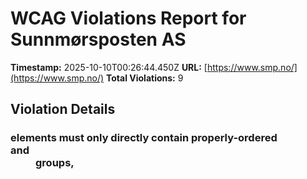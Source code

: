 # WCAG Violations Report for Sunnmørsposten AS

**Timestamp:** 2025-10-10T00:26:44.450Z
**URL:** [https://www.smp.no/](https://www.smp.no/)
**Total Violations:** 9

## Violation Details

### <dl> elements must only directly contain properly-ordered <dt> and <dd> groups, <script>, <template> or <div> elements

- **Impact:** serious
- **Description:** Ensure <dl> elements are structured correctly
- **Help URL:** https://dequeuniversity.com/rules/axe/4.10/definition-list?application=playwright
- **Tags:** cat.structure, wcag2a, wcag131, EN-301-549, EN-9.1.3.1
- **Count:** 2

#### Affected Elements:

- `.Credits:nth-child(2) > dl:nth-child(3)`
- `.Credits:nth-child(2) > dl:nth-child(4)`

### Frames must have an accessible name

- **Impact:** serious
- **Description:** Ensure <iframe> and <frame> elements have an accessible name
- **Help URL:** https://dequeuniversity.com/rules/axe/4.10/frame-title?application=playwright
- **Tags:** cat.text-alternatives, wcag2a, wcag412, section508, section508.22.i, TTv5, TT12.d, EN-301-549, EN-9.4.1.2
- **Count:** 1

#### Affected Elements:

- `#dakapo_postopbar`

### Heading levels should only increase by one

- **Impact:** moderate
- **Description:** Ensure the order of headings is semantically correct
- **Help URL:** https://dequeuniversity.com/rules/axe/4.10/heading-order?application=playwright
- **Tags:** cat.semantics, best-practice
- **Count:** 1

#### Affected Elements:

- `.gridfullsize.hot60.life20 > a > .text.t100 > h3`

### Aside should not be contained in another landmark

- **Impact:** moderate
- **Description:** Ensure the complementary landmark or aside is at top level
- **Help URL:** https://dequeuniversity.com/rules/axe/4.10/landmark-complementary-is-top-level?application=playwright
- **Tags:** cat.semantics, best-practice
- **Count:** 1

#### Affected Elements:

- `.teaserasides`

### Main landmark should not be contained in another landmark

- **Impact:** moderate
- **Description:** Ensure the main landmark is at top level
- **Help URL:** https://dequeuniversity.com/rules/axe/4.10/landmark-main-is-top-level?application=playwright
- **Tags:** cat.semantics, best-practice
- **Count:** 103

#### Affected Elements:

- `.gridfullsize.hot60.life20 > a > .text.t100`
- `.Bundles:nth-child(1) > .OnePlusXTeasers.grid > .is-bundle-wrapper.gridspotlight[position="1"] > .isBundle.grid > .gridfullsize-bundle.breakingvarsel.card-size-large > a > .text.t100`
- `.small-items.griddouble.is-aske-skin:nth-child(1) > a > .text.t100`
- `.breaking > a > .text.t100`
- `.Bundles:nth-child(1) > .OnePlusXTeasers.grid > .hot60.gridspotlightside.life40:nth-child(2) > a > .text.t100`
- `.Bundles:nth-child(1) > .OnePlusXTeasers.grid > .is-dark-skin.is-skin.hot60 > a > .text.t100`
- `.is-dark-skin-prefix-red > a > .text.t100`
- `.flipped.OnePlusXTeasers.grid:nth-child(1) > .is-bundle-wrapper.gridspotlight[position="1"] > .isBundle.grid > .gridfullsize-bundle.breakingvarsel.card-size-large > a > .text.t100`
- `.is-prefix-red-skin.hot80.small-items > a > .text.t100`
- `.small-items.griddouble.no-image > a > .text.t100`
- `.flipped.OnePlusXTeasers.grid:nth-child(1) > .hot40.gridspotlightside.life40 > a > .text.t100`
- `.flipped.OnePlusXTeasers.grid:nth-child(1) > .is-dark-skin.is-skin.hot60 > a > .text.t100`
- `.hot70.life60.is-dark-skin > a > .text.t100`
- `.ThreeTeasers.grid:nth-child(2) > .hot60.gridtriple.life20 > a > .text.t100`
- `.is-prefix-red-skin.hot50.is-skin > a > .text.t100`
- `.hot80.gridspotlight.card-size-large > a > .text.t100`
- `.is-primary-skin > a > .text.t100`
- `.OnePlusXTeasers.grid:nth-child(4) > .hot50.gridspotlightside.life20:nth-child(3) > a > .text.t100`
- `.life60.hot30.gridspotlightside > a > .text.t100`
- `.flipped.OnePlusXTeasers.grid:nth-child(5) > .hot50.gridspotlight.card-size-large > a > .text.t100`
- `.flipped.OnePlusXTeasers.grid:nth-child(5) > .hot40.gridspotlightside.life40 > a > .text.t100`
- `.AdWithTeaser.grid:nth-child(6) > .hot60.gridtriple.life40 > a > .text.t100`
- `.life60.hot60.gridtriple > a > .text.t100`
- `.liveblog > a > .text.t100`
- `.ThreeTeasers.grid:nth-child(7) > .hot40.gridtriple.life20 > a > .text.t100`
- `.hot70.life60.gridspotlight > a > .text.t100`
- `.is-dark-skin.no-image.hot50 > a > .text.t100`
- `.hot80.gridspotlightside.life40 > a > .text.t100`
- `.opinion.hot40.gridspotlightside > a > .text.t100`
- `.griddouble.no-image.hot30 > a > .text.t100`
- `.TwoTeasers > .griddouble.no-image.is-aske-skin:nth-child(2) > a > .text.t100`
- `.ThreeTeasers.grid:nth-child(13) > .hot40.gridtriple.life20 > a > .text.t100`
- `.ThreeTeasers.grid:nth-child(13) > .hot60.gridtriple.life20 > a > .text.t100`
- `.ThreeTeasers.grid:nth-child(13) > .no-image.is-aske-skin.is-skin > a > .text.t100`
- `.hot80.life60.gridspotlightside > a > .text.t100`
- `.opinion.gridspotlight.card-size-large > a > .text.t100`
- `.flipped.OnePlusXTeasers.grid:nth-child(15) > .hot30.gridspotlightside.life20 > a > .text.t100`
- `.AdWithTeaser.flipped.grid:nth-child(16) > .hot50.gridtriple.life40 > a > .text.t100`
- `.ThreeTeasers.grid:nth-child(17) > .opinion.hot30.gridtriple > a > .text.t100`
- `.ThreeTeasers.grid:nth-child(17) > .hot50.is-aske-skin.is-skin > a > .text.t100`
- `.ThreeTeasers.grid:nth-child(17) > .opinion.hot40.gridtriple > a > .text.t100`
- `.ThreeTeasers.grid:nth-child(18) > .opinion.hot30.gridtriple > a > .text.t100`
- `.ThreeTeasers.grid:nth-child(18) > .hot60.gridtriple.life20 > a > .text.t100`
- `.ThreeTeasers.grid:nth-child(18) > .hot30.gridtriple.life20 > a > .text.t100`
- `.OnePlusXTeasers.grid:nth-child(20) > .hot50.gridspotlight.card-size-large > a > .text.t100`
- `.OnePlusXTeasers.grid:nth-child(20) > .hot30.gridspotlightside.life20:nth-child(2) > a > .text.t100`
- `.OnePlusXTeasers.grid:nth-child(20) > .hot30.gridspotlightside.life20:nth-child(3) > a > .text.t100`
- `.AdWithTeaser.grid:nth-child(21) > .hot30.gridtriple.life20 > a > .text.t100`
- `.flipped.OnePlusXTeasers.grid:nth-child(22) > .is-aske-skin.is-skin.hot60 > a > .text.t100`
- `.flipped.OnePlusXTeasers.grid:nth-child(22) > .gridspotlight.card-size-large.hot60 > a > .text.t100`
- `.flipped.OnePlusXTeasers.grid:nth-child(22) > .hot30.gridspotlightside.life40 > a > .text.t100`
- `.ThreeTeasers.grid:nth-child(24) > .hot60.gridtriple.life40 > a > .text.t100`
- `.ThreeTeasers.grid:nth-child(24) > .opinion.hot30.gridtriple > a > .text.t100`
- `.ThreeTeasers.grid:nth-child(24) > .hot40.gridtriple.life20 > a > .text.t100`
- `.opinion.hot50.gridtriple > a > .text.t100`
- `.OnePlusXTeasers.grid:nth-child(26) > .hot50.gridspotlight.card-size-large > a > .text.t100`
- `.OnePlusXTeasers.grid:nth-child(26) > .hot40.gridspotlightside.life40 > a > .text.t100`
- `.OnePlusXTeasers.grid:nth-child(26) > .is-aske-skin.is-skin.hot60 > a > .text.t100`
- `.flipped.OnePlusXTeasers.grid:nth-child(27) > .is-aske-skin.is-skin.hot60 > a > .text.t100`
- `.flipped.OnePlusXTeasers.grid:nth-child(27) > .gridspotlight.card-size-large.hot60 > a > .text.t100`
- `.flipped.OnePlusXTeasers.grid:nth-child(27) > .is-aske-skin.hot40.is-skin > a > .text.t100`
- `.ThreeTeasers.grid:nth-child(29) > .hot40.gridtriple.life20 > a > .text.t100`
- `.ThreeTeasers.grid:nth-child(29) > .opinion.hot40.gridtriple > a > .text.t100`
- `.ThreeTeasers.grid:nth-child(29) > .hot60.gridtriple.life20 > a > .text.t100`
- `.OnePlusXTeasers.grid:nth-child(30) > .gridspotlight.card-size-large.is-aske-skin > a > .text.t100`
- `.OnePlusXTeasers.grid:nth-child(30) > .hot60.gridspotlightside.life40 > a > .text.t100`
- `.OnePlusXTeasers.grid:nth-child(30) > .hot60.gridspotlightside.life20 > a > .text.t100`
- `.OnePlusXTeasers.grid:nth-child(30) > .no-image.is-aske-skin.hot40 > a > .text.t100`
- `.flipped.OnePlusXTeasers.grid:nth-child(33) > .hot30.gridspotlightside.life20 > a > .text.t100`
- `.is-dark-skin.gridspotlight.card-size-large > a > .text.t100`
- `.flipped.OnePlusXTeasers.grid:nth-child(33) > .hot30.gridspotlightside.life40 > a > .text.t100`
- `.AdWithTeaser.grid:nth-child(34) > .is-aske-skin.hot40.is-skin > a > .text.t100`
- `.ThreeTeasers.grid:nth-child(35) > .opinion.hot30.gridtriple > a > .text.t100`
- `.ThreeTeasers.grid:nth-child(35) > .hot50.gridtriple.life40 > a > .text.t100`
- `.ThreeTeasers.grid:nth-child(35) > .hot40.gridtriple.life20 > a > .text.t100`
- `.OnePlusXTeasers.grid:nth-child(37) > .gridspotlight.card-size-large.is-aske-skin > a > .text.t100`
- `.OnePlusXTeasers.grid:nth-child(37) > .hot30.is-aske-skin.is-skin > a > .text.t100`
- `.OnePlusXTeasers.grid:nth-child(37) > .hot30.gridspotlightside.life20:nth-child(3) > a > .text.t100`
- `.OnePlusXTeasers.grid:nth-child(37) > .no-image.is-aske-skin.hot40 > a > .text.t100`
- `.AdWithTeaser.flipped.grid:nth-child(39) > .hot60.gridtriple.life20 > a > .text.t100`
- `.flipped.OnePlusXTeasers.grid:nth-child(40) > .hot30.gridspotlightside.life20 > a > .text.t100`
- `.flipped.OnePlusXTeasers.grid:nth-child(40) > .gridspotlight.card-size-large.hot40 > a > .text.t100`
- `.flipped.OnePlusXTeasers.grid:nth-child(40) > .hot40.gridspotlightside.life40 > a > .text.t100`
- `.AdWithTeaser.grid:nth-child(41) > .hot60.gridtriple.life40 > a > .text.t100`
- `.ThreeTeasers.grid:nth-child(42) > .hot40.gridtriple.life20 > a > .text.t100`
- `.ThreeTeasers.grid:nth-child(42) > .hot50.is-aske-skin.is-skin > a > .text.t100`
- `.ThreeTeasers.grid:nth-child(42) > .opinion.hot30.gridtriple > a > .text.t100`
- `.OnePlusXTeasers.grid:nth-child(43) > .gridspotlight.card-size-large.hot40 > a > .text.t100`
- `.OnePlusXTeasers.grid:nth-child(43) > .hot40.gridspotlightside.life40 > a > .text.t100`
- `.no-image.hot50.is-aske-skin > a > .text.t100`
- `.OnePlusXTeasers.grid:nth-child(43) > .is-aske-skin.is-skin.hot60 > a > .text.t100`
- `.flipped.OnePlusXTeasers.grid:nth-child(44) > .hot40.gridspotlightside.life40 > a > .text.t100`
- `.flipped.OnePlusXTeasers.grid:nth-child(44) > .gridspotlight.card-size-large.is-aske-skin > a > .text.t100`
- `.flipped.OnePlusXTeasers.grid:nth-child(44) > .is-aske-skin.is-skin.hot60 > a > .text.t100`
- `.ThreeTeasers.grid:nth-child(45) > .is-aske-skin.is-skin.hot60 > a > .text.t100`
- `.ThreeTeasers.grid:nth-child(45) > .hot40.gridtriple.life20 > a > .text.t100`
- `.ThreeTeasers.grid:nth-child(45) > .hot60.gridtriple.life40 > a > .text.t100`
- `.OnePlusXTeasers.grid:nth-child(46) > .gridspotlight.card-size-large.hot40 > a > .text.t100`
- `.hot60.gridspotlightside.life20:nth-child(2) > a > .text.t100`
- `.OnePlusXTeasers.grid:nth-child(46) > .hot60.gridspotlightside.life20:nth-child(3) > a > .text.t100`
- `.flipped.OnePlusXTeasers.grid:nth-child(47) > .hot50.gridspotlightside.life20 > a > .text.t100`
- `.flipped.OnePlusXTeasers.grid:nth-child(47) > .gridspotlight.card-size-large.hot40 > a > .text.t100`
- `.flipped.OnePlusXTeasers.grid:nth-child(47) > .is-aske-skin.is-skin.hot60 > a > .text.t100`

### Document should not have more than one main landmark

- **Impact:** moderate
- **Description:** Ensure the document has at most one main landmark
- **Help URL:** https://dequeuniversity.com/rules/axe/4.10/landmark-no-duplicate-main?application=playwright
- **Tags:** cat.semantics, best-practice
- **Count:** 1

#### Affected Elements:

- `.Layout`

### Landmarks should have a unique role or role/label/title (i.e. accessible name) combination

- **Impact:** moderate
- **Description:** Ensure landmarks are unique
- **Help URL:** https://dequeuniversity.com/rules/axe/4.10/landmark-unique?application=playwright
- **Tags:** cat.semantics, best-practice
- **Count:** 2

#### Affected Elements:

- `.top`
- `.Layout`

### All page content should be contained by landmarks

- **Impact:** moderate
- **Description:** Ensure all page content is contained by landmarks
- **Help URL:** https://dequeuniversity.com/rules/axe/4.10/region?application=playwright
- **Tags:** cat.keyboard, best-practice
- **Count:** 1

#### Affected Elements:

- `.breaking-stripe`

### Elements should not have tabindex greater than zero

- **Impact:** serious
- **Description:** Ensure tabindex attribute values are not greater than 0
- **Help URL:** https://dequeuniversity.com/rules/axe/4.10/tabindex?application=playwright
- **Tags:** cat.keyboard, best-practice
- **Count:** 2

#### Affected Elements:

- `.user`
- `.main`

